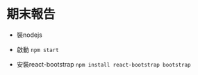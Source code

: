 # 期末報告
* 裝nodejs
  
* 啟動
    ```npm start```
* 安裝react-bootstrap
    ```npm install react-bootstrap bootstrap```
  